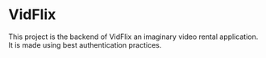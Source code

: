 # VidFlix
This project is the backend of VidFlix an imaginary video rental application.
It is made using best authentication practices.
